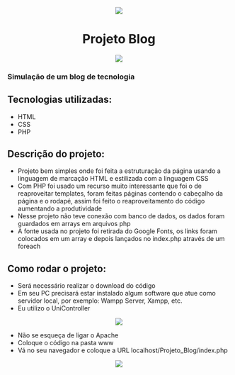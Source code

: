 <p align="center">
<img src="https://user-images.githubusercontent.com/70301882/227095427-ba2aba98-cdca-4c0e-a4c9-a0a17167db46.png">
</p>

<h1 align="center">Projeto Blog</h1>

<p align="center">
<img src="https://img.shields.io/static/v1?label=STATUS&message=FINALIZADO&color=GREEN&style=for-the-badge">
</p>

### Simulação de um blog de tecnologia

## Tecnologias utilizadas:

* HTML
* CSS
* PHP

## Descrição do projeto:

* Projeto bem simples onde foi feita a estruturação da página usando a linguagem de marcação HTML e estilizada com a linguagem CSS
* Com PHP foi usado um recurso muito interessante que foi o de reaproveitar templates, foram feitas páginas contendo o cabeçalho da página e o rodapé, assim foi feito o reaproveitamento do código aumentando a produtividade
* Nesse projeto não teve conexão com banco de dados, os dados foram guardados em arrays em arquivos php
* A fonte usada no projeto foi retirada do Google Fonts, os links foram colocados em um array e depois lançados no index.php através de um foreach

## Como rodar o projeto:

* Será necessário realizar o download do código
* Em seu PC precisará estar instalado algum software que atue como servidor local, por exemplo: Wampp Server, Xampp, etc.
* Eu utilizo o UniController

<p align="center">
<img src="https://user-images.githubusercontent.com/70301882/227094398-85c791d3-6ee6-49cc-9ca3-52578c7fc695.png">
</p>

* Não se esqueça de ligar o Apache
* Coloque o código na pasta www
* Vá no seu navegador e coloque a URL localhost/Projeto_Blog/index.php

<p align="center">
<img src="https://user-images.githubusercontent.com/70301882/227095637-8facda47-bdb4-4bb7-8747-283b0716b7d9.png">
</p>
